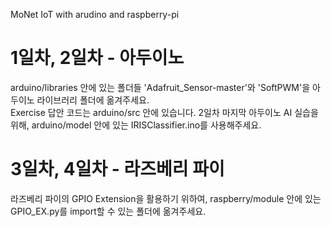 MoNet IoT with arudino and raspberry-pi

1일차, 2일차 - 아두이노
==========================
arduino/libraries 안에 있는 폴더들 'Adafruit_Sensor-master'와 'SoftPWM'을 아두이노 라이브러리 폴더에 옮겨주세요.  
Exercise 답안 코드는 arduino/src 안에 있습니다.
2일차 마지막 아두이노 AI 실습을 위해, arduino/model 안에 있는 IRISClassifier.ino를 사용해주세요.

3일차, 4일차 - 라즈베리 파이
============================
라즈베리 파이의 GPIO Extension을 활용하기 위하여, raspberry/module 안에 있는 GPIO_EX.py를 import할 수 있는 폴더에 옮겨주세요.
